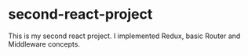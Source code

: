# second-react-project
This is my second react project. I implemented Redux, basic Router and Middleware concepts. 
